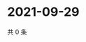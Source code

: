 # 2021-09-29

共 0 条

<!-- BEGIN WEIBO -->
<!-- 最后更新时间 Wed Sep 29 2021 03:11:10 GMT+0800 (China Standard Time) -->

<!-- END WEIBO -->
